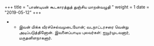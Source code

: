 ﻿+++
title = "பாண்டியன் கூடகாரத்துத் துஞ்சிய மாறன்வழுதி  "
weight = 1
date = "2019-05-12"
+++


- -  இவன் மிக்க வீரச்செல்வமுடையோன்; வடநாட்டரசரை வென்று அடிப்படுத்தினோன். இவனைப்பாடிய புலவர்கள்: ஐயூர்முடவனார், மருதனிளநாகனார். 
